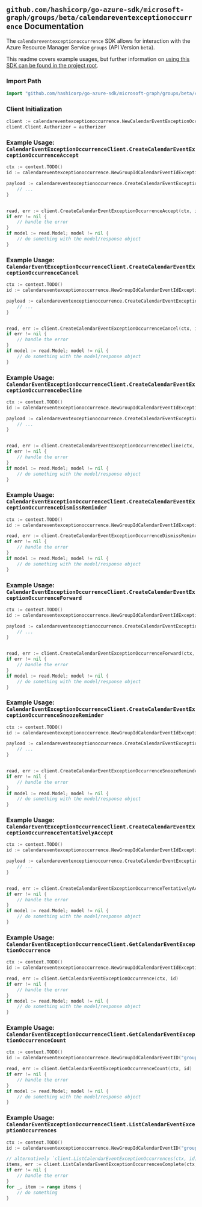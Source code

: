 
## `github.com/hashicorp/go-azure-sdk/microsoft-graph/groups/beta/calendareventexceptionoccurrence` Documentation

The `calendareventexceptionoccurrence` SDK allows for interaction with the Azure Resource Manager Service `groups` (API Version `beta`).

This readme covers example usages, but further information on [using this SDK can be found in the project root](https://github.com/hashicorp/go-azure-sdk/tree/main/docs).

### Import Path

```go
import "github.com/hashicorp/go-azure-sdk/microsoft-graph/groups/beta/calendareventexceptionoccurrence"
```


### Client Initialization

```go
client := calendareventexceptionoccurrence.NewCalendarEventExceptionOccurrenceClientWithBaseURI("https://management.azure.com")
client.Client.Authorizer = authorizer
```


### Example Usage: `CalendarEventExceptionOccurrenceClient.CreateCalendarEventExceptionOccurrenceAccept`

```go
ctx := context.TODO()
id := calendareventexceptionoccurrence.NewGroupIdCalendarEventIdExceptionOccurrenceID("groupIdValue", "eventIdValue", "eventId1Value")

payload := calendareventexceptionoccurrence.CreateCalendarEventExceptionOccurrenceAcceptRequest{
	// ...
}


read, err := client.CreateCalendarEventExceptionOccurrenceAccept(ctx, id, payload)
if err != nil {
	// handle the error
}
if model := read.Model; model != nil {
	// do something with the model/response object
}
```


### Example Usage: `CalendarEventExceptionOccurrenceClient.CreateCalendarEventExceptionOccurrenceCancel`

```go
ctx := context.TODO()
id := calendareventexceptionoccurrence.NewGroupIdCalendarEventIdExceptionOccurrenceID("groupIdValue", "eventIdValue", "eventId1Value")

payload := calendareventexceptionoccurrence.CreateCalendarEventExceptionOccurrenceCancelRequest{
	// ...
}


read, err := client.CreateCalendarEventExceptionOccurrenceCancel(ctx, id, payload)
if err != nil {
	// handle the error
}
if model := read.Model; model != nil {
	// do something with the model/response object
}
```


### Example Usage: `CalendarEventExceptionOccurrenceClient.CreateCalendarEventExceptionOccurrenceDecline`

```go
ctx := context.TODO()
id := calendareventexceptionoccurrence.NewGroupIdCalendarEventIdExceptionOccurrenceID("groupIdValue", "eventIdValue", "eventId1Value")

payload := calendareventexceptionoccurrence.CreateCalendarEventExceptionOccurrenceDeclineRequest{
	// ...
}


read, err := client.CreateCalendarEventExceptionOccurrenceDecline(ctx, id, payload)
if err != nil {
	// handle the error
}
if model := read.Model; model != nil {
	// do something with the model/response object
}
```


### Example Usage: `CalendarEventExceptionOccurrenceClient.CreateCalendarEventExceptionOccurrenceDismissReminder`

```go
ctx := context.TODO()
id := calendareventexceptionoccurrence.NewGroupIdCalendarEventIdExceptionOccurrenceID("groupIdValue", "eventIdValue", "eventId1Value")

read, err := client.CreateCalendarEventExceptionOccurrenceDismissReminder(ctx, id)
if err != nil {
	// handle the error
}
if model := read.Model; model != nil {
	// do something with the model/response object
}
```


### Example Usage: `CalendarEventExceptionOccurrenceClient.CreateCalendarEventExceptionOccurrenceForward`

```go
ctx := context.TODO()
id := calendareventexceptionoccurrence.NewGroupIdCalendarEventIdExceptionOccurrenceID("groupIdValue", "eventIdValue", "eventId1Value")

payload := calendareventexceptionoccurrence.CreateCalendarEventExceptionOccurrenceForwardRequest{
	// ...
}


read, err := client.CreateCalendarEventExceptionOccurrenceForward(ctx, id, payload)
if err != nil {
	// handle the error
}
if model := read.Model; model != nil {
	// do something with the model/response object
}
```


### Example Usage: `CalendarEventExceptionOccurrenceClient.CreateCalendarEventExceptionOccurrenceSnoozeReminder`

```go
ctx := context.TODO()
id := calendareventexceptionoccurrence.NewGroupIdCalendarEventIdExceptionOccurrenceID("groupIdValue", "eventIdValue", "eventId1Value")

payload := calendareventexceptionoccurrence.CreateCalendarEventExceptionOccurrenceSnoozeReminderRequest{
	// ...
}


read, err := client.CreateCalendarEventExceptionOccurrenceSnoozeReminder(ctx, id, payload)
if err != nil {
	// handle the error
}
if model := read.Model; model != nil {
	// do something with the model/response object
}
```


### Example Usage: `CalendarEventExceptionOccurrenceClient.CreateCalendarEventExceptionOccurrenceTentativelyAccept`

```go
ctx := context.TODO()
id := calendareventexceptionoccurrence.NewGroupIdCalendarEventIdExceptionOccurrenceID("groupIdValue", "eventIdValue", "eventId1Value")

payload := calendareventexceptionoccurrence.CreateCalendarEventExceptionOccurrenceTentativelyAcceptRequest{
	// ...
}


read, err := client.CreateCalendarEventExceptionOccurrenceTentativelyAccept(ctx, id, payload)
if err != nil {
	// handle the error
}
if model := read.Model; model != nil {
	// do something with the model/response object
}
```


### Example Usage: `CalendarEventExceptionOccurrenceClient.GetCalendarEventExceptionOccurrence`

```go
ctx := context.TODO()
id := calendareventexceptionoccurrence.NewGroupIdCalendarEventIdExceptionOccurrenceID("groupIdValue", "eventIdValue", "eventId1Value")

read, err := client.GetCalendarEventExceptionOccurrence(ctx, id)
if err != nil {
	// handle the error
}
if model := read.Model; model != nil {
	// do something with the model/response object
}
```


### Example Usage: `CalendarEventExceptionOccurrenceClient.GetCalendarEventExceptionOccurrenceCount`

```go
ctx := context.TODO()
id := calendareventexceptionoccurrence.NewGroupIdCalendarEventID("groupIdValue", "eventIdValue")

read, err := client.GetCalendarEventExceptionOccurrenceCount(ctx, id)
if err != nil {
	// handle the error
}
if model := read.Model; model != nil {
	// do something with the model/response object
}
```


### Example Usage: `CalendarEventExceptionOccurrenceClient.ListCalendarEventExceptionOccurrences`

```go
ctx := context.TODO()
id := calendareventexceptionoccurrence.NewGroupIdCalendarEventID("groupIdValue", "eventIdValue")

// alternatively `client.ListCalendarEventExceptionOccurrences(ctx, id)` can be used to do batched pagination
items, err := client.ListCalendarEventExceptionOccurrencesComplete(ctx, id)
if err != nil {
	// handle the error
}
for _, item := range items {
	// do something
}
```

